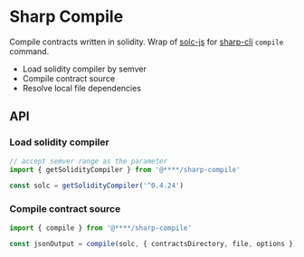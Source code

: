 # Sharp Compile

Compile contracts written in solidity. Wrap of [solc-js](https://github.com/ethereum/solc-js) for [sharp-cli](https://github.com/libotony/sharp-cli) `compile` command.

+ Load solidity compiler by semver
+ Compile contract source
+ Resolve local file dependencies

## API

### Load solidity compiler

``` javascript
// accept semver range as the parameter
import { getSolidityCompiler } from '@****/sharp-compile'

const solc = getSolidityCompiler('^0.4.24')
```

### Compile contract source

``` javascript
import { compile } from '@****/sharp-compile'

const jsonOutput = compile(solc, { contractsDirectory, file, options })
```
